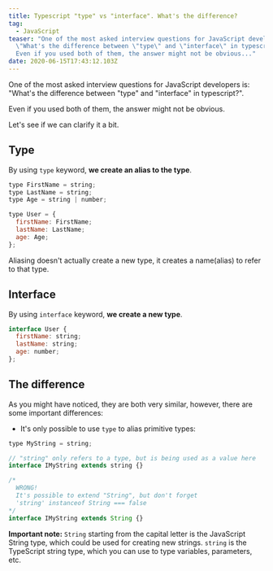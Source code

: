 ```yaml
---
title: Typescript "type" vs "interface". What's the difference?
tag:
  - JavaScript
teaser: "One of the most asked interview questions for JavaScript developers is:
  \"What's the difference between \"type\" and \"interface\" in typescript?\".
  Even if you used both of them, the answer might not be obvious..."
date: 2020-06-15T17:43:12.103Z
---
```

One of the most asked interview questions for JavaScript developers is: "What's the difference between "type" and "interface" in typescript?".

Even if you used both of them, the answer might not be obvious.

Let's see if we can clarify it a bit.

## Type

By using `type` keyword, **we create an alias to the type**.

```javascript
type FirstName = string;
type LastName = string;
type Age = string | number;

type User = {
  firstName: FirstName;
  lastName: LastName;
  age: Age;
};
```

Aliasing doesn't actually create a new type, it creates a name(alias) to refer to that type.

## Interface

By using `interface` keyword, **we create a new type**.

```javascript
interface User {
  firstName: string;
  lastName: string;
  age: number;
};
```

## The difference

As you might have noticed, they are both very similar, however, there are some important differences:

* It's only possible to use `type` to alias primitive types:

```javascript
type MyString = string;

// "string" only refers to a type, but is being used as a value here
interface IMyString extends string {}

/* 
  WRONG!
  It's possible to extend "String", but don't forget
  'string' instanceof String === false
*/
interface IMyString extends String {}
```

**Important note:** `String` starting from the capital letter is the JavaScript String type, which could be used for creating new strings. `string` is the TypeScript string type, which you can use to type variables, parameters, etc.